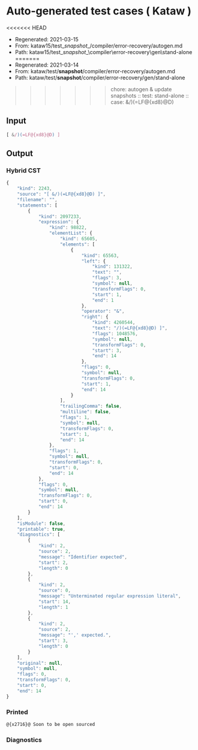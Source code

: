 # Auto-generated test cases ( Kataw )
<<<<<<< HEAD
- Regenerated: 2021-03-15
- From: kataw15/test\__snapshot__/compiler/error-recovery/autogen.md
- Path: kataw15/test\__snapshot__\compiler\error-recovery\gen\stand-alone
=======
- Regenerated: 2021-03-14
- From: kataw/test/__snapshot__/compiler/error-recovery/autogen.md
- Path: kataw/test/__snapshot__/compiler/error-recovery/gen/stand-alone
>>>>>>> chore: autogen & update snapshots
> :: test: stand-alone
> :: case: &/)(=LF@{xd8}@D)
## Input

`````js
[ &/)(=LF@{xd8}@D) ]
`````

## Output

### Hybrid CST

```javascript
{
    "kind": 2243,
    "source": "[ &/)(=LF@{xd8}@D) ]",
    "filename": "",
    "statements": [
        {
            "kind": 2097233,
            "expression": {
                "kind": 98822,
                "elementList": {
                    "kind": 65605,
                    "elements": [
                        {
                            "kind": 65563,
                            "left": {
                                "kind": 131322,
                                "text": "",
                                "flags": 3,
                                "symbol": null,
                                "transformFlags": 0,
                                "start": 1,
                                "end": 1
                            },
                            "operator": "&",
                            "right": {
                                "kind": 4260544,
                                "text": "/)(=LF@{xd8}@D) ]",
                                "flags": 1048576,
                                "symbol": null,
                                "transformFlags": 0,
                                "start": 3,
                                "end": 14
                            },
                            "flags": 0,
                            "symbol": null,
                            "transformFlags": 0,
                            "start": 1,
                            "end": 14
                        }
                    ],
                    "trailingComma": false,
                    "multiline": false,
                    "flags": 1,
                    "symbol": null,
                    "transformFlags": 0,
                    "start": 1,
                    "end": 14
                },
                "flags": 1,
                "symbol": null,
                "transformFlags": 0,
                "start": 0,
                "end": 14
            },
            "flags": 0,
            "symbol": null,
            "transformFlags": 0,
            "start": 0,
            "end": 14
        }
    ],
    "isModule": false,
    "printable": true,
    "diagnostics": [
        {
            "kind": 2,
            "source": 2,
            "message": "Identifier expected",
            "start": 2,
            "length": 0
        },
        {
            "kind": 2,
            "source": 0,
            "message": "Unterminated regular expression literal",
            "start": 14,
            "length": 1
        },
        {
            "kind": 2,
            "source": 2,
            "message": "',' expected.",
            "start": 3,
            "length": 0
        }
    ],
    "original": null,
    "symbol": null,
    "flags": 0,
    "transformFlags": 0,
    "start": 0,
    "end": 14
}
```

### Printed

```javascript
@{x2716}@ Soon to be open sourced
```

### Diagnostics

```javascript

```

